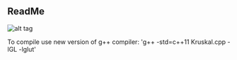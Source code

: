 ## ReadMe
![alt tag](https://media.giphy.com/media/l3q2ZvdtG2F2m0NVe/source.gif)

To compile use new version of g++ compiler: 'g++ -std=c++11 Kruskal.cpp -lGL -lglut'
